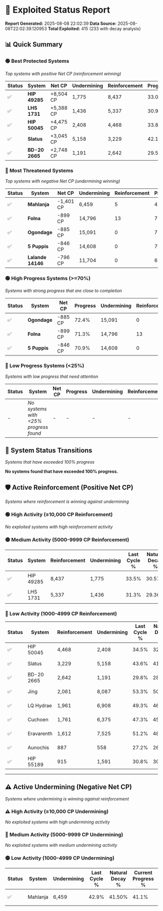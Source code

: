 # 🌟 Exploited Status Report

**Report Generated:** 2025-08-08 22:02:39
**Data Source:** 2025-08-08T22:02:39.120953
**Total Exploited:** 415 (233 with decay analysis)

## 📊 Quick Summary

### 🟢 **Best Protected Systems**
*Top systems with positive Net CP (reinforcement winning)*

| Status | System | Net CP | Undermining | Reinforcement | Progress |
|--------|--------|--------|-------------|---------------|----------|
| ✅ | **HIP 49285** | +8,504 CP | 1,775 | 8,437 | 33.0% |
| ✅ | **LHS 1731** | +5,388 CP | 1,436 | 5,337 | 30.9% |
| ✅ | **HIP 50045** | +4,475 CP | 2,408 | 4,468 | 33.8% |
| ✅ | **Slatus** | +3,045 CP | 5,158 | 3,229 | 42.1% |
| ✅ | **BD-20 2665** | +2,748 CP | 1,191 | 2,642 | 29.5% |

### 🔴 **Most Threatened Systems**
*Top systems with negative Net CP (undermining winning)*

| Status | System | Net CP | Undermining | Reinforcement | Progress |
|--------|--------|--------|-------------|---------------|----------|
| ✅ | **Mahlanja** | -1,401 CP | 6,459 | 5 | 41.1% |
| ✅ | **Folna** | -899 CP | 14,796 | 13 | 71.3% |
| ✅ | **Ogondage** | -885 CP | 15,091 | 0 | 72.4% |
| ✅ | **5 Puppis** | -846 CP | 14,608 | 0 | 70.9% |
| ✅ | **Lalande 14146** | -796 CP | 11,704 | 0 | 61.2% |

### 🟢 **High Progress Systems (>=70%)**
*Systems with strong progress that are close to completion*

| Status | System | Net CP | Progress | Undermining | Reinforcement |
|--------|--------|--------|----------|-------------|---------------|
| ✅ | **Ogondage** | -885 CP | 72.4% | 15,091 | 0 |
| ✅ | **Folna** | -899 CP | 71.3% | 14,796 | 13 |
| ✅ | **5 Puppis** | -846 CP | 70.9% | 14,608 | 0 |

### 🔴 **Low Progress Systems (<25%)**
*Systems with low progress that need attention*

| Status | System | Net CP | Progress | Undermining | Reinforcement |
|--------|--------|--------|----------|-------------|---------------|
| - | *No systems with <25% progress found* | - | - | - | - |
## 🔄 System Status Transitions
*Systems that have exceeded 100% progress*

**No systems found that have exceeded 100% progress.**

## 🛡️ Active Reinforcement (Positive Net CP)
*Systems where reinforcement is winning against undermining*

### 🟢 High Activity (≥10,000 CP Reinforcement)

*No exploited systems with high reinforcement activity*

### 🟡 Medium Activity (5000-9999 CP Reinforcement)

| Status | System | Reinforcement | Undermining | Last Cycle % | Natural Decay % | Current Progress % | Current CP | Net CP | Activity |
|--------|--------|---------------|-------------|--------------|-----------------|-------------------|------------|--------|----------|
| ✅ | HIP 49285 | 8,437 | 1,775 | 33.5% | 30.57% | 33.0% | 115,500 | +8,504 | 🟡 Medium Reinforcement |
| ✅ | LHS 1731 | 5,337 | 1,436 | 31.3% | 29.36% | 30.9% | 108,150 | +5,388 | 🟡 Medium Reinforcement |

### 🔴 Low Activity (1000-4999 CP Reinforcement)

| Status | System | Reinforcement | Undermining | Last Cycle % | Natural Decay % | Current Progress % | Current CP | Net CP | Activity |
|--------|--------|---------------|-------------|--------------|-----------------|-------------------|------------|--------|----------|
| ✅ | HIP 50045 | 4,468 | 2,408 | 34.5% | 32.52% | 33.8% | 118,299 | +4,475 | 🔵 Low Reinforcement |
| ✅ | Slatus | 3,229 | 5,158 | 43.6% | 41.23% | 42.1% | 147,350 | +3,045 | 🔵 Low Reinforcement |
| ✅ | BD-20 2665 | 2,642 | 1,191 | 29.8% | 28.71% | 29.5% | 103,250 | +2,748 | 🔵 Low Reinforcement |
| ✅ | Jing | 2,061 | 8,087 | 53.3% | 50.52% | 51.0% | 178,500 | +1,678 | 🔵 Low Reinforcement |
| ✅ | LQ Hydrae | 1,961 | 6,908 | 49.3% | 46.82% | 47.3% | 165,550 | +1,670 | 🔵 Low Reinforcement |
| ✅ | Cuchoen | 1,761 | 6,375 | 47.3% | 45.07% | 45.5% | 159,250 | +1,489 | 🔵 Low Reinforcement |
| ✅ | Eravarenth | 1,612 | 7,525 | 51.2% | 48.74% | 49.1% | 171,850 | +1,267 | 🔵 Low Reinforcement |
| ✅ | Aunochis | 887 | 558 | 27.2% | 26.70% | 27.0% | 94,500 | +1,035 | 🔵 Low Reinforcement |
| ✅ | HIP 55189 | 915 | 1,591 | 30.8% | 30.01% | 30.3% | 106,050 | +1,003 | 🔵 Low Reinforcement |


---

## ⚠️ Active Undermining (Negative Net CP)
*Systems where undermining is winning against reinforcement*

### ⚠️ High Activity (≥10,000 CP Undermining)

*No exploited systems with high undermining activity*

### 🔶 Medium Activity (5000-9999 CP Undermining)

*No exploited systems with medium undermining activity*

### 🟡 Low Activity (1000-4999 CP Undermining)

| Status | System | Undermining | Last Cycle % | Natural Decay % | Current Progress % | Reinforcement | Current CP | Net CP | Activity |
|--------|--------|-------------|--------------|-----------------|-------------------|---------------|------------|--------|----------|
| ✅ | Mahlanja | 6,459 | 42.9% | 41.50% | 41.1% | 5 | 143,850 | -1,401 | 🟡 Low Undermining |
